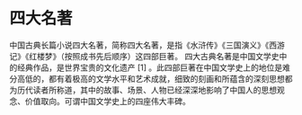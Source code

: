 # 四大名著

中国古典长篇小说四大名著，简称四大名著，是指《水浒传》《三国演义》《西游记》《红楼梦》（按照成书先后顺序）这四部巨著。
四大古典名著是中国文学史中的经典作品，是世界宝贵的文化遗产 [1]  。此四部巨著在中国文学史上的地位是难分高低的，都有着极高的文学水平和艺术成就，细致的刻画和所蕴含的深刻思想都为历代读者所称道，其中的故事、场景、人物已经深深地影响了中国人的思想观念、价值取向。可谓中国文学史上的四座伟大丰碑。
